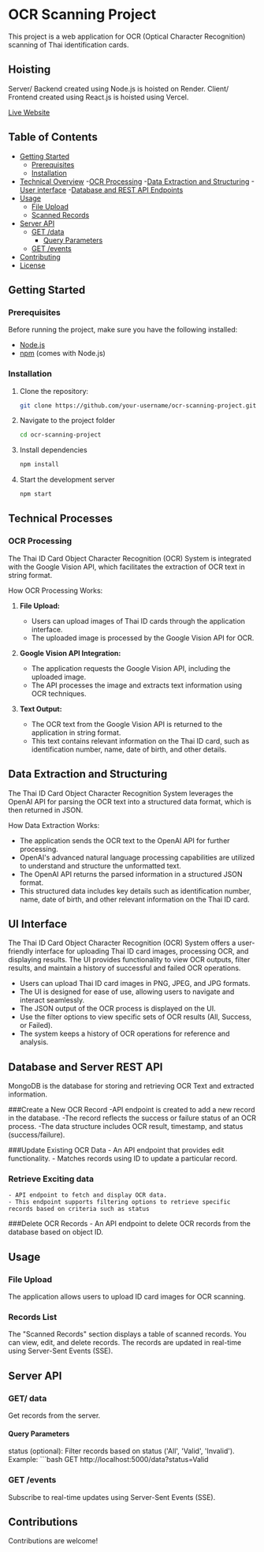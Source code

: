 # OCR Scanning Project

This project is a web application for OCR (Optical Character Recognition) scanning of Thai identification cards.

## Hoisting

Server/ Backend created using Node.js is hoisted on Render.
Client/ Frontend created using React.js is hoisted using Vercel.

[Live Website](https://thai-id-cxpg6fl3u-muskansingla18.vercel.app/)


## Table of Contents

- [Getting Started](#getting-started)
  - [Prerequisites](#prerequisites)
  - [Installation](#installation)
- [Technical Overview](#technical-overview)
  -[OCR Processing](#ocr-processing)
  -[Data Extraction and Structuring](#data-extraction)
  -[User interface](#user-interface)
  -[Database and REST API Endpoints](api-endpoints)
- [Usage](#usage)
  - [File Upload](#file-upload)
  - [Scanned Records](#scanned-records)
- [Server API](#server-api)
  - [GET /data](#get-data)
    - [Query Parameters](#query-parameters)
  - [GET /events](#get-events)
- [Contributing](#contributing)
- [License](#license)

## Getting Started

### Prerequisites

Before running the project, make sure you have the following installed:

- [Node.js](https://nodejs.org/)
- [npm](https://www.npmjs.com/) (comes with Node.js)

### Installation

1. Clone the repository:

   ```bash
   git clone https://github.com/your-username/ocr-scanning-project.git
   
2. Navigate to the project folder

   ```bash
   cd ocr-scanning-project
   
3. Install dependencies

   ```bash
   npm install

4. Start the development server

   ```bash
   npm start

## Technical Processes

### OCR Processing

The Thai ID Card Object Character Recognition (OCR) System is integrated with the Google Vision API, which facilitates the extraction of OCR text in string format.

How OCR Processing Works:

1. **File Upload:**
   - Users can upload images of Thai ID cards through the application interface.
   - The uploaded image is processed by the Google Vision API for OCR.

2. **Google Vision API Integration:**
   - The application requests the Google Vision API, including the uploaded image.
   - The API processes the image and extracts text information using OCR techniques.

3. **Text Output:**
   - The OCR text from the Google Vision API is returned to the application in string format.
   - This text contains relevant information on the Thai ID card, such as identification number, name, date of birth, and other details.

## Data Extraction and Structuring

The Thai ID Card Object Character Recognition System leverages the OpenAI API for parsing the OCR text into a structured data format, which is then returned in JSON.

How Data Extraction Works:
   - The application sends the OCR text to the OpenAI API for further processing.
   - OpenAI's advanced natural language processing capabilities are utilized to understand and structure the unformatted text.
   - The OpenAI API returns the parsed information in a structured JSON format.
   - This structured data includes key details such as identification number, name, date of birth, and other relevant information on the Thai ID card.

## UI Interface

The Thai ID Card Object Character Recognition (OCR) System offers a user-friendly interface for uploading Thai ID card images, processing OCR, and displaying results. The UI provides functionality to view OCR outputs, filter results, and maintain a history of successful and failed OCR operations.

   - Users can upload Thai ID card images in PNG, JPEG, and JPG formats.
   - The UI is designed for ease of use, allowing users to navigate and interact seamlessly.
   - The JSON output of the OCR process is displayed on the UI.
   - Use the filter options to view specific sets of OCR results (All, Success, or Failed).
   - The system keeps a history of OCR operations for reference and analysis.

## Database and Server REST API

MongoDB is the database for storing and retrieving OCR Text and extracted information.

  ###Create a New OCR Record
    -API endpoint is created to add a new record in the database.
    -The record reflects the success or failure status of an OCR process.
    -The data structure includes  OCR result, timestamp, and status (success/failure).

  
  ###Update Existing OCR Data
    - An API endpoint that provides edit functionality.
    - Matches records using ID to update a particular record.
    
  ### Retrieve Exciting data
    - API endpoint to fetch and display OCR data.
    - This endpoint supports filtering options to retrieve specific records based on criteria such as status

  ###Delete OCR Records
    - An API endpoint to delete OCR records from the database based on object ID.


## Usage

### File Upload

The application allows users to upload ID card images for OCR scanning.

### Records List

The "Scanned Records" section displays a table of scanned records. You can view, edit, and delete records. The records are updated in real-time using Server-Sent Events (SSE).

##  Server API

### GET/ data

Get records from the server.

#### Query Parameters

status (optional): Filter records based on status ('All', 'Valid', 'Invalid').
Example:
    ```bash
    GET http://localhost:5000/data?status=Valid


### GET /events

Subscribe to real-time updates using Server-Sent Events (SSE).

## Contributions
  Contributions are welcome!
